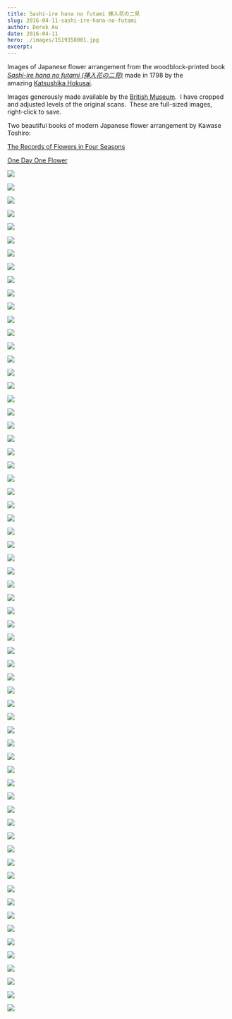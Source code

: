 ```yaml
---
title: Sashi-ire hana no futami 挿入花の二見
slug: 2016-04-11-sashi-ire-hana-no-futami
author: Derek Au
date: 2016-04-11
hero: ./images/1519358001.jpg
excerpt: 
---
```


Images of Japanese flower arrangement from the woodblock-printed book _[Sashi-ire hana no futami (挿入花の二見)](http://www.britishmuseum.org/research/collection_online/collection_object_details.aspx?objectId=779155&partId=1)_ made in 1798 by the amazing [Katsushika Hokusai](https://ukiyo-e.org/artist/katsushika-hokusai).

Images generously made available by the [British Museum](http://www.britishmuseum.org/).  I have cropped and adjusted levels of the original scans.  These are full-sized images, right-click to save.

Two beautiful books of modern Japanese flower arrangement by Kawase Toshiro:

[The Records of Flowers in Four Seasons](http://www.amazon.com/Records-Flowers-Seasons-Hardcover-Chinese/dp/7556104737/)

[One Day One Flower](http://www.amazon.com/One-Day-Flower-Chinese/dp/7543899868/)

![](./images/1519358001.jpg)
    
![](./images/710266001.jpg)
    
![](./images/1519368001.jpg)
    
![](./images/1519370001.jpg)
    
![](./images/1519373001.jpg)
    
![](./images/1519374001.jpg)
    
![](./images/1519375001.jpg)
    
![](./images/1519377001.jpg)
    
![](./images/1519381001.jpg)
    
![](./images/1519382001.jpg)
    
![](./images/1519383001.jpg)
    
![](./images/1519385001.jpg)
    
![](./images/1519386001.jpg)
    
![](./images/1519387001.jpg)
    
![](./images/1519388001.jpg)
    
![](./images/1519389001.jpg)
    
![](./images/1519390001.jpg)
    
![](./images/1519391001.jpg)
    
![](./images/1519392001.jpg)
    
![](./images/1519393001.jpg)
    
![](./images/1519394001.jpg)
    
![](./images/1519396001.jpg)
    
![](./images/1519397001.jpg)
    
![](./images/1519398001.jpg)
    
![](./images/1519399001.jpg)
    
![](./images/1519400001.jpg)
    
![](./images/1519401001.jpg)
    
![](./images/1519402001.jpg)
    
![](./images/1519403001.jpg)
    
![](./images/1519404001.jpg)
    
![](./images/1519405001.jpg)
    
![](./images/1519406001.jpg)
    
![](./images/1519409001.jpg)
    
![](./images/1519410001.jpg)
    
![](./images/1519412001.jpg)
    
![](./images/1519413001.jpg)
    
![](./images/Untitled-1.jpg)
    
![](./images/Untitled-2.jpg)
    
![](./images/Untitled-3.jpg)
    
![](./images/Untitled-4.jpg)
    
![](./images/Untitled-5.jpg)
    
![](./images/Untitled-6.jpg)
    
![](./images/Untitled-7.jpg)
    
![](./images/Untitled-8.jpg)
    
![](./images/Untitled-9.jpg)
    
![](./images/Untitled-10.jpg)
    
![](./images/Untitled-11.jpg)
    
![](./images/Untitled-12.jpg)
    
![](./images/Untitled-13.jpg)
    
![](./images/Untitled-14.jpg)
    
![](./images/Untitled-15.jpg)
    
![](./images/Untitled-16.jpg)
    
![](./images/Untitled-17.jpg)
    
![](./images/Untitled-18.jpg)
    
![](./images/Untitled-19.jpg)
    
![](./images/Untitled-20.jpg)
    
![](./images/Untitled-21.jpg)
    
![](./images/Untitled-22.jpg)
    
![](./images/Untitled-23.jpg)
    

![](./images/1519376001.jpg)
    
![](./images/1519378001.jpg)
    
![](./images/1519384001.jpg)
    
![](./images/1519395001.jpg)
    
![](./images/1519411001.jpg)
